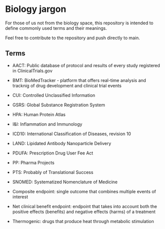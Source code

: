 # Biology jargon
For those of us not from the biology space, this repository is intended to define commonly used terms and their meanings.

Feel free to contribute to the repository and push directly to main.

## Terms
- AACT: Public database of protocol and results of every study registered in ClinicalTrials.gov
- BMT: BioMedTracker - platform that offers real-time analysis and tracknig of drug development and clinical trial events
- CUI: Controlled Unclassified Information
- GSRS: Global Substance Registration System
- HPA: Human Protein Atlas
- I&I: Inflammation and Immunology 
- ICD10: International Classification of Diseases, revision 10
- LAND: Lipidated Antibody Nanoparticle Delivery
- PDUFA: Prescription Drug User Fee Act
- PP: Pharma Projects
- PTS: Probably of Translational Success
- SNOMED: Systematized Nomenclature of Medicine

- Composite endpoint: single outcome that combines multiple events of interest
- Net clinical benefit endpoint: endpoint that takes into account both the positive effects (benefits) and negative effects (harms) of a treatment
- Thermogenic: drugs that produce heat through metabolic stimulation


